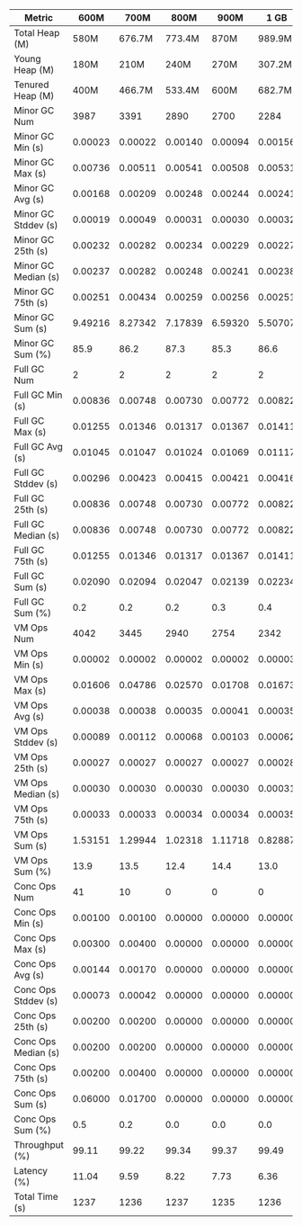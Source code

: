 | Metric | 600M | 700M | 800M | 900M | 1 GB | 2 GB | 4 GB | 8 GB |
|------|----|----|----|----|----|----|----|----|
| Total Heap (M) | 580M | 676.7M | 773.4M | 870M | 989.9M | 1998.1M | 4046.1M | 8142.1M |
| Young Heap (M) | 180M | 210M | 240M | 270M | 307.2M | 449.3M | 449.3M | 449.3M |
| Tenured Heap (M) | 400M | 466.7M | 533.4M | 600M | 682.7M | 1548.8M | 3596.8M | 7692.8M |
| Minor GC Num | 3987 | 3391 | 2890 | 2700 | 2284 | 1661 | 1567 | 1555 |
| Minor GC Min (s) | 0.00023 | 0.00022 | 0.00140 | 0.00094 | 0.00156 | 0.00199 | 0.00274 | 0.00508 |
| Minor GC Max (s) | 0.00736 | 0.00511 | 0.00541 | 0.00508 | 0.00531 | 0.00607 | 0.00927 | 0.03731 |
| Minor GC Avg (s) | 0.00168 | 0.00209 | 0.00248 | 0.00244 | 0.00241 | 0.00328 | 0.00488 | 0.00786 |
| Minor GC Stddev (s) | 0.00019 | 0.00049 | 0.00031 | 0.00030 | 0.00032 | 0.00047 | 0.00124 | 0.00319 |
| Minor GC 25th (s) | 0.00232 | 0.00282 | 0.00234 | 0.00229 | 0.00227 | 0.00288 | 0.00387 | 0.00646 |
| Minor GC Median (s) | 0.00237 | 0.00282 | 0.00248 | 0.00241 | 0.00238 | 0.00334 | 0.00419 | 0.00677 |
| Minor GC 75th (s) | 0.00251 | 0.00434 | 0.00259 | 0.00256 | 0.00251 | 0.00352 | 0.00605 | 0.00723 |
| Minor GC Sum (s) | 9.49216 | 8.27342 | 7.17839 | 6.59320 | 5.50707 | 5.44055 | 7.64767 | 12.22917 |
| Minor GC Sum (%) | 85.9 | 86.2 | 87.3 | 85.3 | 86.6 | 88.7 | 91.2 | 94.6 |
| Full GC Num | 2 | 2 | 2 | 2 | 2 | 2 | 2 | 2 |
| Full GC Min (s) | 0.00836 | 0.00748 | 0.00730 | 0.00772 | 0.00822 | 0.00895 | 0.01053 | 0.01209 |
| Full GC Max (s) | 0.01255 | 0.01346 | 0.01317 | 0.01367 | 0.01411 | 0.01775 | 0.02589 | 0.04065 |
| Full GC Avg (s) | 0.01045 | 0.01047 | 0.01024 | 0.01069 | 0.01117 | 0.01335 | 0.01821 | 0.02637 |
| Full GC Stddev (s) | 0.00296 | 0.00423 | 0.00415 | 0.00421 | 0.00416 | 0.00623 | 0.01086 | 0.02019 |
| Full GC 25th (s) | 0.00836 | 0.00748 | 0.00730 | 0.00772 | 0.00822 | 0.00895 | 0.01053 | 0.01209 |
| Full GC Median (s) | 0.00836 | 0.00748 | 0.00730 | 0.00772 | 0.00822 | 0.00895 | 0.01053 | 0.01209 |
| Full GC 75th (s) | 0.01255 | 0.01346 | 0.01317 | 0.01367 | 0.01411 | 0.01775 | 0.02589 | 0.04065 |
| Full GC Sum (s) | 0.02090 | 0.02094 | 0.02047 | 0.02139 | 0.02234 | 0.02670 | 0.03643 | 0.05275 |
| Full GC Sum (%) | 0.2 | 0.2 | 0.2 | 0.3 | 0.4 | 0.4 | 0.4 | 0.4 |
| VM Ops Num | 4042 | 3445 | 2940 | 2754 | 2342 | 1720 | 1625 | 1608 |
| VM Ops Min (s) | 0.00002 | 0.00002 | 0.00002 | 0.00002 | 0.00003 | 0.00002 | 0.00002 | 0.00002 |
| VM Ops Max (s) | 0.01606 | 0.04786 | 0.02570 | 0.01708 | 0.01673 | 0.01523 | 0.01622 | 0.01727 |
| VM Ops Avg (s) | 0.00038 | 0.00038 | 0.00035 | 0.00041 | 0.00035 | 0.00039 | 0.00043 | 0.00040 |
| VM Ops Stddev (s) | 0.00089 | 0.00112 | 0.00068 | 0.00103 | 0.00062 | 0.00085 | 0.00116 | 0.00097 |
| VM Ops 25th (s) | 0.00027 | 0.00027 | 0.00027 | 0.00027 | 0.00028 | 0.00028 | 0.00027 | 0.00027 |
| VM Ops Median (s) | 0.00030 | 0.00030 | 0.00030 | 0.00030 | 0.00031 | 0.00031 | 0.00031 | 0.00031 |
| VM Ops 75th (s) | 0.00033 | 0.00033 | 0.00034 | 0.00034 | 0.00035 | 0.00035 | 0.00035 | 0.00035 |
| VM Ops Sum (s) | 1.53151 | 1.29944 | 1.02318 | 1.11718 | 0.82887 | 0.66313 | 0.70308 | 0.65022 |
| VM Ops Sum (%) | 13.9 | 13.5 | 12.4 | 14.4 | 13.0 | 10.8 | 8.4 | 5.0 |
| Conc Ops Num | 41 | 10 | 0 | 0 | 0 | 0 | 0 | 0 |
| Conc Ops Min (s) | 0.00100 | 0.00100 | 0.00000 | 0.00000 | 0.00000 | 0.00000 | 0.00000 | 0.00000 |
| Conc Ops Max (s) | 0.00300 | 0.00400 | 0.00000 | 0.00000 | 0.00000 | 0.00000 | 0.00000 | 0.00000 |
| Conc Ops Avg (s) | 0.00144 | 0.00170 | 0.00000 | 0.00000 | 0.00000 | 0.00000 | 0.00000 | 0.00000 |
| Conc Ops Stddev (s) | 0.00073 | 0.00042 | 0.00000 | 0.00000 | 0.00000 | 0.00000 | 0.00000 | 0.00000 |
| Conc Ops 25th (s) | 0.00200 | 0.00200 | 0.00000 | 0.00000 | 0.00000 | 0.00000 | 0.00000 | 0.00000 |
| Conc Ops Median (s) | 0.00200 | 0.00200 | 0.00000 | 0.00000 | 0.00000 | 0.00000 | 0.00000 | 0.00000 |
| Conc Ops 75th (s) | 0.00200 | 0.00400 | 0.00000 | 0.00000 | 0.00000 | 0.00000 | 0.00000 | 0.00000 |
| Conc Ops Sum (s) | 0.06000 | 0.01700 | 0.00000 | 0.00000 | 0.00000 | 0.00000 | 0.00000 | 0.00000 |
| Conc Ops Sum (%) | 0.5 | 0.2 | 0.0 | 0.0 | 0.0 | 0.0 | 0.0 | 0.0 |
| Throughput (%) | 99.11 | 99.22 | 99.34 | 99.37 | 99.49 | 99.5 | 99.32 | 98.95 |
| Latency (%) | 11.04 | 9.59 | 8.22 | 7.73 | 6.36 | 6.13 | 8.39 | 12.93 |
| Total Time (s) | 1237 | 1236 | 1237 | 1235 | 1236 | 1235 | 1237 | 1237 |
